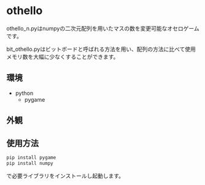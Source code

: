 # othello 
othello_n.pyはnumpyの二次元配列を用いたマスの数を変更可能なオセロゲームです。

bit_othello.pyはビットボードと呼ばれる方法を用い、配列の方法に比べて使用メモリ数を大幅に少なくすることができます。

## 環境
+ python
  + pygame

## 外観

## 使用方法
```python
pip install pygame
pip install numpy
```
で必要ライブラリをインストールし起動します。
